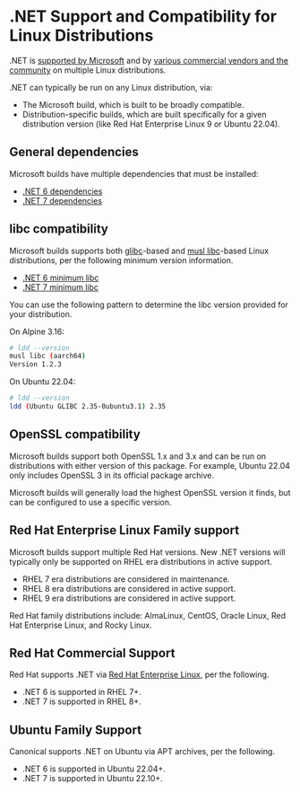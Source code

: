 # .NET Support and Compatibility for Linux Distributions

.NET is [supported by Microsoft](os-lifecycle-policy.md) and by [various commercial vendors and the community](linux.md) on multiple Linux distributions.

.NET can typically be run on any Linux distribution, via:

- The Microsoft build, which is built to be broadly compatible.
- Distribution-specific builds, which are built specifically for a given distribution version (like Red Hat Enterprise Linux 9 or Ubuntu 22.04).

## General dependencies

Microsoft builds have multiple dependencies that must be installed:

- [.NET 6 dependencies](./release-notes/6.0/linux-packages.md)
- [.NET 7 dependencies](./release-notes/7.0/linux-packages.md)

## libc compatibility

Microsoft builds supports both [glibc](https://www.gnu.org/software/libc/)-based and [musl libc](https://musl.libc.org/)-based Linux distributions, per the following minimum version information.

- [.NET 6 minimum libc](release-notes/6.0/supported-os.md#libc-compatibility)
- [.NET 7 minimum libc](release-notes/7.0/supported-os.md#libc-compatibility)

You can use the following pattern to determine the libc version provided for your distribution.

On Alpine 3.16:

```bash
# ldd --version
musl libc (aarch64)
Version 1.2.3
```

On Ubuntu 22.04:

```bash
# ldd --version
ldd (Ubuntu GLIBC 2.35-0ubuntu3.1) 2.35
```

## OpenSSL compatibility

Microsoft builds support both OpenSSL 1.x and 3.x and can be run on distributions with either version of this package. For example, Ubuntu 22.04 only includes OpenSSL 3 in its official package archive.

Microsoft builds will generally load the highest OpenSSL version it finds, but can be configured to use a specific version.

## Red Hat Enterprise Linux Family support

Microsoft builds support multiple Red Hat versions. New .NET versions will typically only be supported on RHEL era distributions in active support.

* RHEL 7 era distributions are considered in maintenance.
* RHEL 8 era distributions are considered in active support.
* RHEL 9 era distributions are considered in active support.

Red Hat family distributions include: AlmaLinux, CentOS, Oracle Linux, Red Hat Enterprise Linux, and Rocky Linux.

## Red Hat Commercial Support

Red Hat supports .NET via [Red Hat Enterprise Linux](http://redhatloves.net/), per the following.

- .NET 6 is supported in RHEL 7+.
- .NET 7 is supported in RHEL 8+.

## Ubuntu Family Support

Canonical supports .NET on Ubuntu via APT archives, per the following.

- .NET 6 is supported in Ubuntu 22.04+.
- .NET 7 is supported in Ubuntu 22.10+.
